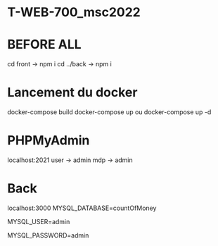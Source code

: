 # T-WEB-700_msc2022

# BEFORE ALL
cd front -> npm i
cd ../back -> npm i

# Lancement du docker 
docker-compose build 
docker-compose up ou docker-compose up -d

# PHPMyAdmin
localhost:2021
user -> admin
mdp -> admin

# Back
localhost:3000
MYSQL_DATABASE=countOfMoney

MYSQL_USER=admin

MYSQL_PASSWORD=admin
